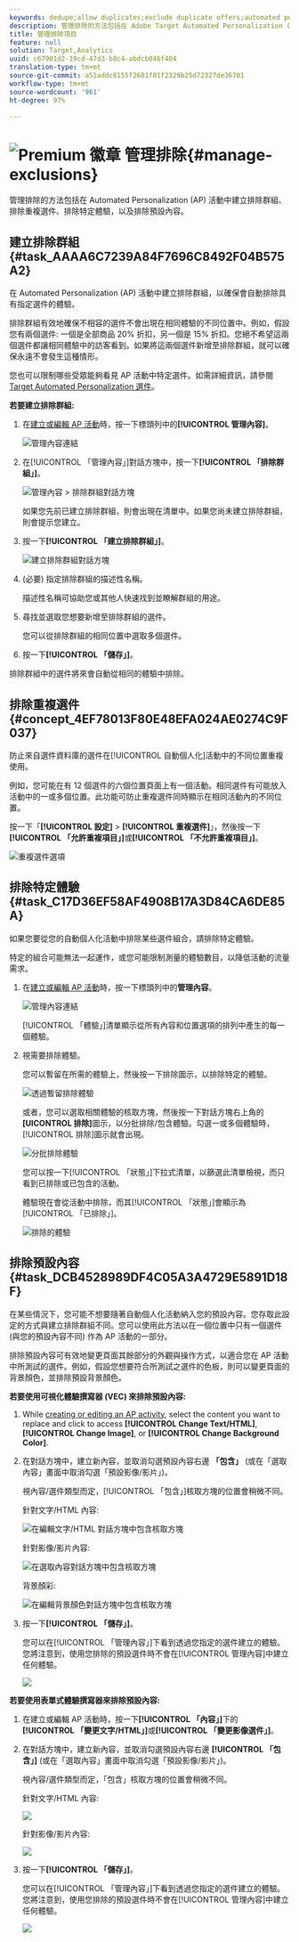```yaml
---
keywords: dedupe;allow duplicates;exclude duplicate offers;automated personalization;disallow duplicate offers
description: 管理排除的方法包括在 Adobe Target Automated Personalization (AP) 活動中建立排除群組、排除重複選件、排除特定體驗，以及排除預設內容。
title: 管理排除項目
feature: null
solution: Target,Analytics
uuid: c67901d2-19cd-47d3-b8c4-abdcb046f404
translation-type: tm+mt
source-git-commit: a51addc6155f2681f01f2329b25d72327de36701
workflow-type: tm+mt
source-wordcount: '961'
ht-degree: 97%

---
```



# ![Premium 徽章](/help/assets/premium.png) 管理排除{#manage-exclusions}

管理排除的方法包括在 Automated Personalization (AP) 活動中建立排除群組、排除重複選件、排除特定體驗，以及排除預設內容。

## 建立排除群組 {#task_AAAA6C7239A84F7696C8492F04B575A2}

在 Automated Personalization (AP) 活動中建立排除群組，以確保會自動排除具有指定選件的體驗。

排除群組有效地確保不相容的選件不會出現在相同體驗的不同位置中。例如，假設您有兩個選件: 一個是全部商品 20% 折扣，另一個是 15% 折扣。您絕不希望這兩個選件都讓相同體驗中的訪客看到。如果將這兩個選件新增至排除群組，就可以確保永遠不會發生這種情形。

您也可以限制哪些受眾能夠看見 AP 活動中特定選件。如需詳細資訊，請參閱[Target Automated Personalization 選件](/help/c-activities/t-automated-personalization/ap-target-offers.md)。

**若要建立排除群組:**

1. 在[建立或編輯 AP 活動](/help/c-activities/t-automated-personalization/create-ap-activity.md)時，按一下標頭列中的&#x200B;**[!UICONTROL 管理內容]**。

   ![管理內容連結](/help/c-activities/t-automated-personalization/assets/manage-content.png)

1. 在[!UICONTROL 「管理內容」]對話方塊中，按一下&#x200B;**[!UICONTROL 「排除群組」]**。

   ![管理內容 > 排除群組對話方塊](/help/c-activities/t-automated-personalization/assets/exclusion_group_create-new.png)

   如果您先前已建立排除群組，則會出現在清單中。如果您尚未建立排除群組，則會提示您建立。

1. 按一下&#x200B;**[!UICONTROL 「建立排除群組」]**。

   ![建立排除群組對話方塊](/help/c-activities/t-automated-personalization/assets/exclusion_group_create_dialog-new.png)

1. (必要) 指定排除群組的描述性名稱。

   描述性名稱可協助您或其他人快速找到並瞭解群組的用途。

1. 尋找並選取您想要新增至排除群組的選件。

   您可以從排除群組的相同位置中選取多個選件。

1. 按一下&#x200B;**[!UICONTROL 「儲存」]**。

排除群組中的選件將來會自動從相同的體驗中排除。

## 排除重複選件 {#concept_4EF78013F80E48EFA024AE0274C9F037}

防止來自選件資料庫的選件在[!UICONTROL 自動個人化]活動中的不同位置重複使用。

例如，您可能在有 12 個選件的六個位置頁面上有一個活動。相同選件有可能放入活動中的一或多個位置。此功能可防止重複選件同時顯示在相同活動內的不同位置。

按一下「**[!UICONTROL 設定]** > **[!UICONTROL 重複選件]**」，然後按一下&#x200B;**[!UICONTROL 「允許重複項目」]**&#x200B;或&#x200B;**[!UICONTROL 「不允許重複項目」]**。

![重複選件選項](/help/c-activities/t-automated-personalization/assets/duplicate_offers-new.png)

## 排除特定體驗 {#task_C17D36EF58AF4908B17A3D84CA6DE85A}

如果您要從您的自動個人化活動中排除某些選件組合，請排除特定體驗。

特定的組合可能無法一起運作，或您可能限制測量的體驗數目，以降低活動的流量需求。

1. 在[建立或編輯 AP 活動](/help/c-activities/t-automated-personalization/create-ap-activity.md)時，按一下標頭列中的&#x200B;**管理內容**。

   ![管理內容連結](/help/c-activities/t-automated-personalization/assets/manage-content.png)

   [!UICONTROL 「體驗」]清單顯示從所有內容和位置選項的排列中產生的每一個體驗。

1. 視需要排除體驗。

   您可以暫留在所需的體驗上，然後按一下排除圖示，以排除特定的體驗。

   ![透過暫留排除體驗](/help/c-activities/t-automated-personalization/assets/exclude_exp_1a.png)

   或者，您可以選取相關體驗的核取方塊，然後按一下對話方塊右上角的 **[UICONTROL 排除]**&#x200B;圖示，以分批排除/包含體驗。勾選一或多個體驗時，[!UICONTROL 排除]圖示就會出現。

   ![分批排除體驗](/help/c-activities/t-automated-personalization/assets/exclude_exp_2a.png)

   您可以按一下[!UICONTROL 「狀態」]下拉式清單，以篩選此清單檢視，而只看到已排除或已包含的活動。

   體驗現在會從活動中排除，而其[!UICONTROL 「狀態」]會顯示為[!UICONTROL 「已排除」]。

   ![排除的體驗](/help/c-activities/t-automated-personalization/assets/exclude_exp_3a.png)

## 排除預設內容 {#task_DCB4528989DF4C05A3A4729E5891D18F}

在某些情況下，您可能不想要隨著自動個人化活動納入您的預設內容。您存取此設定的方式與建立排除群組不同。您可以使用此方法以在一個位置中只有一個選件 (與您的預設內容不同) 作為 AP 活動的一部分。

排除預設內容可有效地變更頁面其餘部分的外觀與操作方式，以適合您在 AP 活動中所測試的選件。例如，假設您想要符合所測試之選件的色板，則可以變更頁面的背景顏色，並排除預設背景顏色。

**若要使用可視化體驗撰寫器 (VEC) 來排除預設內容:**

1. While [creating or editing an AP activity](/help/c-activities/t-automated-personalization/create-ap-activity.md), select the content you want to replace and click to access **[!UICONTROL Change Text/HTML]**, **[!UICONTROL Change Image]**, or **[!UICONTROL Change Background Color]**.
1. 在對話方塊中，建立新內容，並取消勾選預設內容右邊 **「包含」** (或在「選取內容」畫面中取消勾選「預設影像/影片」)。

   視內容/選件類型而定，[!UICONTROL 「包含」]核取方塊的位置會稍微不同。

   針對文字/HTML 內容:

   ![在編輯文字/HTML 對話方塊中包含核取方塊](/help/c-activities/t-automated-personalization/assets/exclude_content_vec_1a.png)

   針對影像/影片內容:

   ![在選取內容對話方塊中包含核取方塊](/help/c-activities/t-automated-personalization/assets/exclude_content_vec_2a.png)

   背景顏彩:

   ![在編輯背景顏色對話方塊中包含核取方塊](/help/c-activities/t-automated-personalization/assets/exclude_content_vec_3a.png)

1. 按一下&#x200B;**[!UICONTROL 「儲存」]**。

   您可以在[!UICONTROL 「管理內容」]下看到透過您指定的選件建立的體驗。您將注意到，使用您排除的預設選件時不會在[!UICONTROL 管理內容]中建立任何體驗。

   ![](assets/exclude_content_vec_4.png)

**若要使用表單式體驗撰寫器來排除預設內容:**

1. 在建立或編輯 AP 活動時，按一下&#x200B;**[!UICONTROL 「內容」]**&#x200B;下的&#x200B;**[!UICONTROL 「變更文字/HTML」]**&#x200B;或&#x200B;**[!UICONTROL 「變更影像選件」]**。
1. 在對話方塊中，建立新內容，並取消勾選預設內容右邊 **[!UICONTROL 「包含」]** (或在「選取內容」畫面中取消勾選「預設影像/影片」)。

   視內容/選件類型而定，「包含」核取方塊的位置會稍微不同。

   針對文字/HTML 內容:

   ![](assets/exclude_content_form_1.png)

   針對影像/影片內容:

   ![](assets/exclude_content_form_2.png)

1. 按一下&#x200B;**[!UICONTROL 「儲存」]**。

   您可以在[!UICONTROL 「管理內容」]下看到透過您指定的選件建立的體驗。您將注意到，使用您排除的預設選件時不會在[!UICONTROL 管理內容]中建立任何體驗。

   ![](assets/exclude_content_form_3.png)
